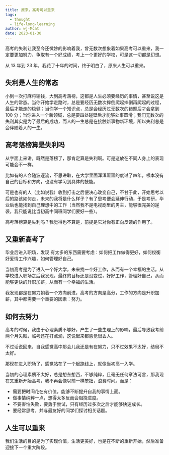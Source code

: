 ```yaml
---
title: 原来，高考可以重来
tags:
  - thought
  - life-long-learning
author: wj-Mcat
date: 2023-01-30
---
```


高考的失利让我至今还微妙的影响着我，曾无数次想象着如果高考可以重来，我一定要更加努力，争取有一个好成绩，考上一个更好的学校，可是这一切都是幻想。

从 13 年到 23 年，我花了十年的时间，终于明白了，原来人生可以重来。

## 失利是人生的常态

小到一次打麻将输钱，大到高考落榜，这都是人生必须要经历的事情，甚至说这是人生的常态。当你开始学走路时，总是要经历无数次摔倒爬起摔倒再爬起的过程，最后才能走的稳健；当你学一个知识点，总是会经历过无数次的错题后才会拿到100 分；当你进入一个新领域，总是要四处碰壁后才能够处事圆滑；我们无数次的失利其实是为了最后的成功，而人的一生总是在接触新事物新环境，所以失利总是会伴随着人的一生。

## 高考落榜算是失利吗

从字面上来讲，既然是落榜了，那肯定算是失利啊。可是这放在不同人身上的表现可能会不一样。

比如有的人会随波逐流，不思进取，在大学里面浑浑噩噩的度过了四年，根本没有自己的目标和方向，也没有学习到具体的技能。

可是也有的人（比如说我）收到打击之后便决心改变自己，不甘于此，开始思考以后的路该如何走，未来的我将是什么样子？有了思考便会延伸行动，于是考研，毕业后也能找到自己理想中的工作（当然我不是电视剧里的男主，能够很完美的逆袭，我只能说比当初高中同班同学们要好一些）。

高考落榜算是失利吗？我觉得也不算是，前提是它对你有正向反馈的作用了。

## 又重新高考了

毕业后进入职场，发现 有太多的东西需要考虑：如何把工作做得更好，如何权衡好爱情工作兴趣，如何管理好自己。

当初高考是为了进入一个好大学，未来找一个好工作，从而有一个幸福的生活。从学校进入职场之后我发现，最终的目标还是没变过，好好工作，管理好自己，从而能够更快的升职加薪，从而有一个幸福的生活。

我发现都是在努力朝着一个方向前进，高考的方向是高分，工作的方向是升职加薪，其中都需要一个重要的因素：努力。

## 如何去努力

高考的时候，我由于心理素质不够好，产生了一些生理上的影响，最后导致我考前两个月失眠，临考还在打点滴，这说起来都感觉很丢人。

不过话说回来，自我感觉高中那会儿我还是有在努力，只不过效果不太好，结局不太好。

那现在进入职场了，感觉站在了一个起跑线上，就像当初高一入学。

当初的心理素质不太好，总是想东想西，不够纯粹，且毫无任何章法可言，那我现在又重新开始高考，我不再会像以前一样笨拙，浪费时间。而是：

* 需要把时间花在有价值，能够不断提升自我的事情上面。
* 做事情纯粹一点，想得太多反而会阻挠进度。
* 不要害怕失败，要勇于尝试，只有经历过多次之后才能够快速成长。
* 要经常思考，并与最友好的同学们探讨相关话题。

## 人生可以重来

我们生活的目的是为了实现价值，生活更美好，也是在不断的重新开始，然后准备迎接下一个重大阶段。
